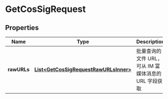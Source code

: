 

# GetCosSigRequest


## Properties

| Name | Type | Description | Notes |
|------------ | ------------- | ------------- | -------------|
|**rawURLs** | [**List&lt;GetCosSigRequestRawURLsInner&gt;**](GetCosSigRequestRawURLsInner.md) | 批量查询的文件 URL，可从 IM 富媒体消息的 URL 字段获取 |  |



